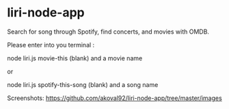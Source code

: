 # liri-node-app
Search for song through Spotify, find concerts, and movies with OMDB.

Please enter into you terminal :

node liri.js movie-this (blank)
and a movie name

or

node liri.js spotify-this-song (blank)
and a song name

Screenshots:
https://github.com/akoval92/liri-node-app/tree/master/images
